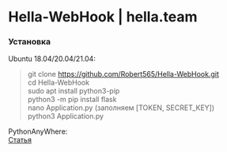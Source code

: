# Hella-WebHook | hella.team
### Установка

Ubuntu 18.04/20.04/21.04:
> git clone https://github.com/Robert565/Hella-WebHook.git <br/>
> cd Hella-WebHook <br/>
> sudo apt install python3-pip <br/>
> python3 -m pip install flask <br/>
> nano Application.py (заполняем [TOKEN, SECRET_KEY]) <br/>
> python3 Application.py <br/>

PythonAnyWhere: <br/>
[Статья](https://vk.com/@hella_cb-install-wh-paw)
